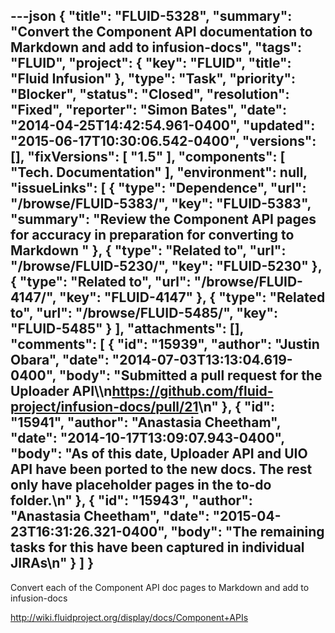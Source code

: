---json
{
  "title": "FLUID-5328",
  "summary": "Convert the Component API documentation to Markdown and add to infusion-docs",
  "tags": "FLUID",
  "project": {
    "key": "FLUID",
    "title": "Fluid Infusion"
  },
  "type": "Task",
  "priority": "Blocker",
  "status": "Closed",
  "resolution": "Fixed",
  "reporter": "Simon Bates",
  "date": "2014-04-25T14:42:54.961-0400",
  "updated": "2015-06-17T10:30:06.542-0400",
  "versions": [],
  "fixVersions": [
    "1.5"
  ],
  "components": [
    "Tech. Documentation"
  ],
  "environment": null,
  "issueLinks": [
    {
      "type": "Dependence",
      "url": "/browse/FLUID-5383/",
      "key": "FLUID-5383",
      "summary": "Review the Component API pages for accuracy in preparation for converting to Markdown "
    },
    {
      "type": "Related to",
      "url": "/browse/FLUID-5230/",
      "key": "FLUID-5230"
    },
    {
      "type": "Related to",
      "url": "/browse/FLUID-4147/",
      "key": "FLUID-4147"
    },
    {
      "type": "Related to",
      "url": "/browse/FLUID-5485/",
      "key": "FLUID-5485"
    }
  ],
  "attachments": [],
  "comments": [
    {
      "id": "15939",
      "author": "Justin Obara",
      "date": "2014-07-03T13:13:04.619-0400",
      "body": "Submitted a pull request for the Uploader API\\\n<https://github.com/fluid-project/infusion-docs/pull/21>\n"
    },
    {
      "id": "15941",
      "author": "Anastasia Cheetham",
      "date": "2014-10-17T13:09:07.943-0400",
      "body": "As of this date, Uploader API and UIO API have been ported to the new docs. The rest only have placeholder pages in the to-do folder.\n"
    },
    {
      "id": "15943",
      "author": "Anastasia Cheetham",
      "date": "2015-04-23T16:31:26.321-0400",
      "body": "The remaining tasks for this have been captured in individual JIRAs\n"
    }
  ]
}
---
Convert each of the Component API doc pages to Markdown and add to infusion-docs

<http://wiki.fluidproject.org/display/docs/Component+APIs>

        